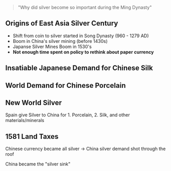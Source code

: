 > "Why did silver become so important during the Ming Dynasty"

## Origins of East Asia Silver Century
- Shift from coin to silver started in Song Dynasty (960 - 1279 AD)
- Boom in China's silver mining (before 1430s)
- Japanse Silver Mines Boom in 1530's
- **Not enough time spent on policy to rethink about paper currency**

## Insatiable Japanese Demand for Chinese Silk

## World Demand for Chinese Porcelain

## New World Silver
Spain give Silver to China for 1. Porcelain, 2. Silk, and other materials/minerals

## 1581 Land Taxes
Chinese currency became all silver $\rightarrow$ China silver demand shot through the roof

China became the "silver sink" 

